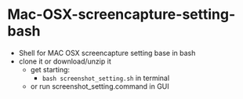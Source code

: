# Mac-OSX-screencapture-setting-bash
* Shell for MAC OSX screencapture setting base in bash
* clone it or download/unzip it
	* get starting:
		* ```bash screenshot_setting.sh``` in terminal
	* or run screenshot_setting.command in GUI
 
			
